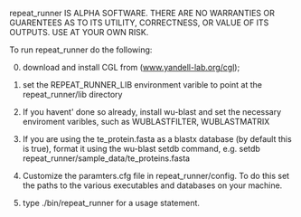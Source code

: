 
repeat_runner IS ALPHA SOFTWARE. THERE ARE NO WARRANTIES OR GUARENTEES AS TO ITS UTILITY, 
CORRECTNESS, OR VALUE OF ITS OUTPUTS. USE AT YOUR OWN RISK.

To run repeat_runner do the following:

0. download and install CGL from (www.yandell-lab.org/cgl);

1. set the REPEAT_RUNNER_LIB environment varible to point at the repeat_runner/lib directory

2. If you havent' done so already, install wu-blast and set the necessary enviroment varibles, 
   such as WUBLASTFILTER, WUBLASTMATRIX

3. If you are using the te_protein.fasta as a blastx database (by default this is true), format it using
   the wu-blast setdb command, e.g. setdb repeat_runner/sample_data/te_proteins.fasta

4. Customize the paramters.cfg file in repeat_runner/config. To do this set the paths to the various executables
   and databases on your machine.

5. type ./bin/repeat_runner for a usage statement. 
